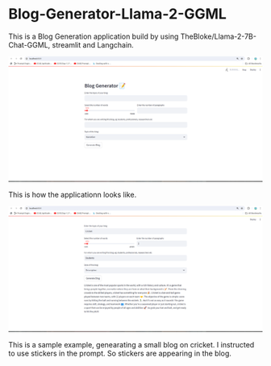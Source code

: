 # Blog-Generator-Llama-2-GGML

This is a Blog Generation application build by using TheBloke/Llama-2-7B-Chat-GGML, streamlit and Langchain.

![](example.png)

This is how the applicationn looks like.

![](example-blog.png)

This is a sample example, genearating a small blog on cricket. I instructed to use stickers in the prompt. So stickers are appearing in the blog.



